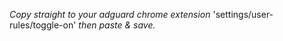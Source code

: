_Copy straight to your adguard chrome extension_ 'settings/user-rules/toggle-on' _then paste & save._
